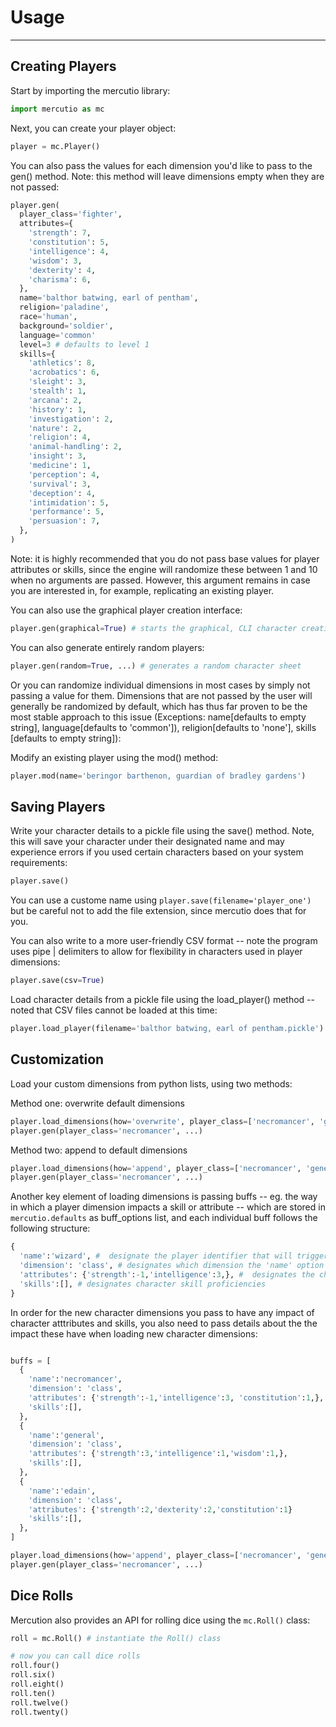 # Usage
---

## Creating Players

Start by importing the mercutio library:
```python
import mercutio as mc
```

Next, you can create your player object:

```python
player = mc.Player()
```

You can also pass the values for each dimension you'd like to pass to the gen() method. Note: this method will leave dimensions empty when they are not passed:
```python
player.gen(
  player_class='fighter',
  attributes={
    'strength': 7,
    'constitution': 5,
    'intelligence': 4,
    'wisdom': 3,
    'dexterity': 4,
    'charisma': 6,
  },
  name='balthor batwing, earl of pentham',
  religion='paladine',
  race='human',
  background='soldier',
  language='common'
  level=3 # defaults to level 1
  skills={
    'athletics': 8,
    'acrobatics': 6,
    'sleight': 3,
    'stealth': 1,
    'arcana': 2,
    'history': 1,
    'investigation': 2,
    'nature': 2,
    'religion': 4,
    'animal-handling': 2,
    'insight': 3,
    'medicine': 1,
    'perception': 4,
    'survival': 3,
    'deception': 4,
    'intimidation': 5,
    'performance': 5,
    'persuasion': 7,
  },
)
```
Note: it is highly recommended that you do not pass base values for player attributes or skills, since the engine will randomize these between 1 and 10 when no arguments are passed. However, this argument remains in case you are interested in, for example, replicating an existing player.

You can also use the graphical player creation interface:
```python
player.gen(graphical=True) # starts the graphical, CLI character creation interface
```


You can also generate entirely random players:
```python
player.gen(random=True, ...) # generates a random character sheet
```
Or you can randomize individual dimensions in most cases by simply not passing a value for them. Dimensions that are not passed by the user will generally be randomized by default, which has thus far proven to be the most stable approach to this issue (Exceptions: name[defaults to empty string], language[defaults to 'common']), religion[defaults to 'none'], skills [defaults to empty string]):

Modify an existing player using the mod() method:
```python
player.mod(name='beringor barthenon, guardian of bradley gardens')
```

## Saving Players

Write your character details to a pickle file using the save() method. Note, this will save your character under their designated name and may experience errors if you used certain characters based on your system requirements:
```python
player.save()
```
You can use a custome name using ```player.save(filename='player_one')``` but be careful not to add the file extension, since mercutio does that for you.

You can also write to a more user-friendly CSV format -- note the program uses pipe | delimiters to allow for flexibility in characters used in player dimensions:
```python
player.save(csv=True)
```

Load character details from a pickle file using the load_player() method -- noted that CSV files cannot be loaded at this time:
```python
player.load_player(filename='balthor batwing, earl of pentham.pickle')
```

## Customization

Load your custom dimensions from python lists, using two methods:

Method one: overwrite default dimensions
```python
player.load_dimensions(how='overwrite', player_class=['necromancer', 'general', 'edain'])
player.gen(player_class='necromancer', ...)
```

Method two: append to default dimensions
```python
player.load_dimensions(how='append', player_class=['necromancer', 'general', 'edain'])
player.gen(player_class='necromancer', ...)
```

Another key element of loading dimensions is passing buffs -- eg. the way in which a player dimension impacts a skill or attribute -- which are stored in ```mercutio.defaults``` as buff_options list, and each individual buff follows the following structure:

```python
{
  'name':'wizard', #  designate the player identifier that will trigger this buff
  'dimension': 'class', # designates which dimension the 'name' option falls under
  'attributes': {'strength':-1,'intelligence':3,}, #  designates the character attributes to buff
  'skills':[], # designates character skill proficiencies
}
```

In order for the new character dimensions you pass to have any impact of character atttributes and skills, you also need to pass details about the the impact these have when loading new character dimensions:
```python

buffs = [
  {
    'name':'necromancer', 
    'dimension': 'class', 
    'attributes': {'strength':-1,'intelligence':3, 'constitution':1,},
    'skills':[], 
  },
  {
    'name':'general',
    'dimension': 'class',
    'attributes': {'strength':3,'intelligence':1,'wisdom':1,}, 
    'skills':[], 
  },
  {
    'name':'edain',
    'dimension': 'class', 
    'attributes': {'strength':2,'dexterity':2,'constitution':1}
    'skills':[],  
  },
]

player.load_dimensions(how='append', player_class=['necromancer', 'general', 'edain'], buffs=buffs)
player.gen(player_class='necromancer', ...)
```

## Dice Rolls

Mercution also provides an API for rolling dice using the ```mc.Roll()``` class:

```python
roll = mc.Roll() # instantiate the Roll() class

# now you can call dice rolls 
roll.four() 
roll.six()
roll.eight()
roll.ten()
roll.twelve()
roll.twenty()

```